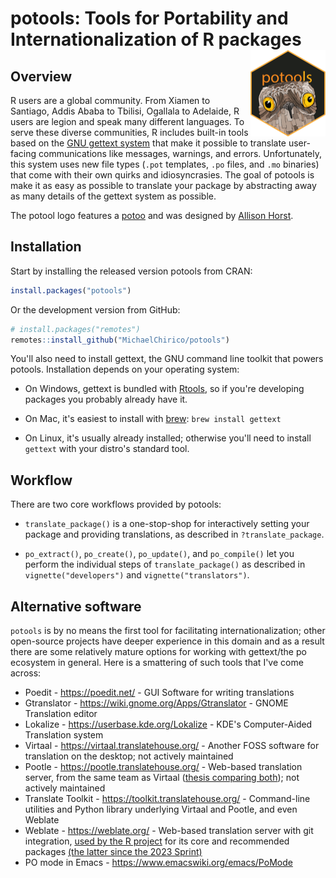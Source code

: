 # potools: Tools for Portability and Internationalization of R packages <img src='man/figures/logo.png' align="right" height="138" />

## Overview

R users are a global community. From Xiamen to Santiago, Addis Ababa to Tbilisi, Ogallala to Adelaide, R users are legion and speak many different languages. To serve these diverse communities, R includes built-in tools based on the [GNU gettext system](https://www.gnu.org/software/gettext/) that make it possible to translate user-facing communications like messages, warnings, and errors. Unfortunately, this system uses new file types (`.pot` templates, `.po` files, and `.mo` binaries) that come with their own quirks and idiosyncrasies. The goal of potools is make it as easy as possible to translate your package by abstracting away as many details of the gettext system as possible.

The potool logo features a [potoo](https://en.wikipedia.org/wiki/Potoo) and was designed by [Allison Horst](https://www.allisonhorst.com).

## Installation

Start by installing the released version potools from CRAN:

```R
install.packages("potools")
```

Or the development version from GitHub:

```R
# install.packages("remotes")
remotes::install_github("MichaelChirico/potools")
```

You'll also need to install gettext, the GNU command line toolkit that powers potools. Installation depends on your operating system:

* On Windows, gettext is bundled with [Rtools](https://cran.r-project.org/bin/windows/Rtools/), so if you're developing packages you probably already have it.

* On Mac, it's easiest to install with [brew](https://brew.sh): `brew install gettext`

* On Linux, it's usually already installed; otherwise you'll need to install `gettext` with your distro's standard tool.

## Workflow

There are two core workflows provided by potools:

* `translate_package()` is a one-stop-shop for interactively setting your package and providing  translations, as described in `?translate_package`.

* `po_extract()`, `po_create()`, `po_update()`, and `po_compile()` let you perform the individual steps of `translate_package()` as described in `vignette("developers")` and `vignette("translators")`.

## Alternative software

`potools` is by no means the first tool for facilitating internationalization; other open-source projects have deeper
experience in this domain and as a result there are some relatively mature options for working with gettext/the po
ecosystem in general. Here is a smattering of such tools that I've come across:

 - Poedit - https://poedit.net/ - GUI Software for writing translations
 - Gtranslator - https://wiki.gnome.org/Apps/Gtranslator - GNOME Translation editor
 - Lokalize - https://userbase.kde.org/Lokalize - KDE's Computer-Aided Translation system
 - Virtaal - https://virtaal.translatehouse.org/ - Another FOSS software for translation on the desktop; not actively maintained
 - Pootle - https://pootle.translatehouse.org/ - Web-based translation server, from the same team as Virtaal ([thesis comparing both](https://archive-ouverte.unige.ch/unige:75916)); not actively maintained
 - Translate Toolkit - https://toolkit.translatehouse.org/ - Command-line utilities and Python library underlying Virtaal and Pootle, and even Weblate
 - Weblate - https://weblate.org/ - Web-based translation server with git integration, [used by the R project](https://translate.rx.studio/) for its core and recommended packages [(the latter since the 2023 Sprint)](https://contributor.r-project.org/r-project-sprint-2023/projects/weblate-improvements/)
 - PO mode in Emacs - https://www.emacswiki.org/emacs/PoMode
